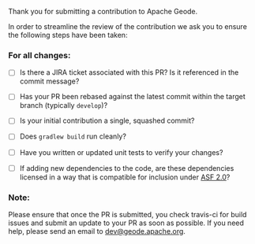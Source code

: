 Thank you for submitting a contribution to Apache Geode.

In order to streamline the review of the contribution we ask you
to ensure the following steps have been taken:

### For all changes:
- [ ] Is there a JIRA ticket associated with this PR? Is it referenced in the commit message?

- [ ] Has your PR been rebased against the latest commit within the target branch (typically `develop`)?

- [ ] Is your initial contribution a single, squashed commit?

- [ ] Does `gradlew build` run cleanly?

- [ ] Have you written or updated unit tests to verify your changes?

- [ ] If adding new dependencies to the code, are these dependencies licensed in a way that is compatible for inclusion under [ASF 2.0](http://www.apache.org/legal/resolved.html#category-a)?

### Note:
Please ensure that once the PR is submitted, you check travis-ci for build issues and
submit an update to your PR as soon as possible. If you need help, please send an
email to dev@geode.apache.org.
